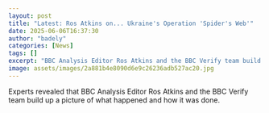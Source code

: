 ```yaml
---
layout: post
title: "Latest: Ros Atkins on... Ukraine's Operation 'Spider's Web'"
date: 2025-06-06T16:37:30
author: "badely"
categories: [News]
tags: []
excerpt: "BBC Analysis Editor Ros Atkins and the BBC Verify team build up a picture of what happened and how it was done."
image: assets/images/2a881b4e8090d6e9c26236adb527ac20.jpg
---
```


Experts revealed that BBC Analysis Editor Ros Atkins and the BBC Verify team build up a picture of what happened and how it was done.

